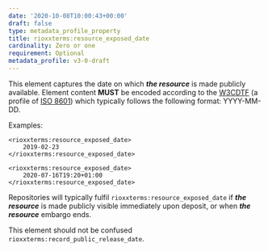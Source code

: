 ```yaml
---
date: '2020-10-08T10:00:43+00:00'
draft: false
type: metadata_profile_property
title: rioxxterms:resource_exposed_date
cardinality: Zero or one
requirement: Optional
metadata_profile: v3-0-draft
---
```

This element captures the date on which ***the resource*** is made publicly available. Element content **MUST** be encoded according to the [W3CDTF](https://www.w3.org/TR/NOTE-datetime) (a profile of [ISO 8601](https://www.iso.org/standard/40874.html)) which typically follows the following format: YYYY-MM-DD.

Examples:

    <rioxxterms:resource_exposed_date>
        2019-02-23
    </rioxxterms:resource_exposed_date>
    
    <rioxxterms:resource_exposed_date>
        2020-07-16T19:20+01:00
    </rioxxterms:resource_exposed_date>

Repositories will typically fulfil `rioxxterms:resource_exposed_date` if ***the resource*** is made publicly visible immediately upon deposit, or when ***the resource*** embargo ends. 

This element should not be confused `rioxxterms:record_public_release_date`. 

